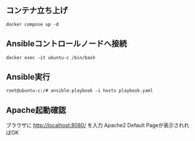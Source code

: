 ## コンテナ立ち上げ
```
docker compose up -d
```

## Ansibleコントロールノードへ接続
```
docker exec -it ubuntu-c /bin/bash
```

## Ansible実行
```
root@ubuntu-c:/# ansible-playbook -i hosts playbook.yaml
```

## Apache起動確認
ブラウザに <http://localhost:8080/> を入力
Apache2 Default Pageが表示されればOK